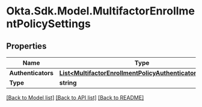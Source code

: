 # Okta.Sdk.Model.MultifactorEnrollmentPolicySettings

## Properties

Name | Type | Description | Notes
------------ | ------------- | ------------- | -------------
**Authenticators** | [**List&lt;MultifactorEnrollmentPolicyAuthenticatorSettings&gt;**](MultifactorEnrollmentPolicyAuthenticatorSettings.md) |  | [optional] 
**Type** | **string** |  | [optional] 

[[Back to Model list]](../README.md#documentation-for-models) [[Back to API list]](../README.md#documentation-for-api-endpoints) [[Back to README]](../README.md)

